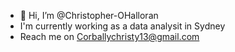- 👋 Hi, I’m @Christopher-OHalloran
- I'm currently working as a data analysit in Sydney
- Reach me on Corballychristy13@gmail.com


